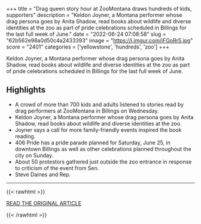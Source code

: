 +++
title = "Drag queen story hour at ZooMontana draws hundreds of kids, supporters"
description = "Keldon Joyner, a Montana performer whose drag persona goes by Anita Shadow, read books about wildlife and diverse identities at the zoo as part of pride celebrations scheduled in Billings for the last full week of June."
date = "2022-06-24 07:08:58"
slug = "62b562e98a0d50c4a2433393"
image = "https://i.imgur.com/jFGoRr5.jpg"
score = "2401"
categories = ['yellowstone', 'hundreds', 'zoo']
+++

Keldon Joyner, a Montana performer whose drag persona goes by Anita Shadow, read books about wildlife and diverse identities at the zoo as part of pride celebrations scheduled in Billings for the last full week of June.

## Highlights

- A crowd of more than 700 kids and adults listened to stories read by drag performers at ZooMontana in Billings on Wednesday.
- Keldon Joyner, a Montana performer whose drag persona goes by Anita Shadow, read books about wildlife and diverse identities at the zoo.
- Joyner says a call for more family-friendly events inspired the book reading.
- 406 Pride has a pride parade planned for Saturday, June 25, in downtown Billings as well as other celebrations planned throughout the city on Sunday.
- About 50 protestors gathered just outside the zoo entrance in response to criticism of the event from Sen.
- Steve Daines and Rep.

---

{{< rawhtml >}}
  <p class="article-category">
    <a target="_blank" href="https://www.mtpr.org/montana-news/2022-06-23/drag-queen-story-hour-at-zoomontana-draws-hundreds-of-kids-supporters">READ THE ORIGINAL ARTICLE</a>
  </p>
{{< /rawhtml >}}
